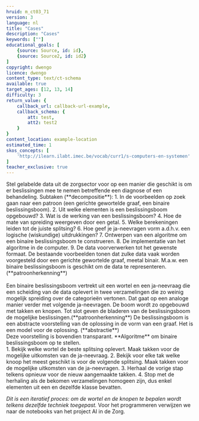 ```yaml
---
hruid: m_ct03_71
version: 3
language: nl
title: "Cases"
description: "Cases"
keywords: [""]
educational_goals: [
    {source: Source, id: id}, 
    {source: Source2, id: id2}
]
copyright: dwengo
licence: dwengo
content_type: text/ct-schema
available: true
target_ages: [12, 13, 14]
difficulty: 3
return_value: {
    callback_url: callback-url-example,
    callback_schema: {
        att: test,
        att2: test2
    }
}
content_location: example-location
estimated_time: 1
skos_concepts: [
    'http://ilearn.ilabt.imec.be/vocab/curr1/s-computers-en-systemen'
]
teacher_exclusive: true
---
```


<context>
Stel gelabelde data uit de zorgsector voor op een manier die geschikt is om er beslissingen mee te nemen betreffende een diagnose of een behandeling.
</context>
<decomposition>
Subtaken (**decompositie**):
1. In de voorbeelden op zoek gaan naar een patroon (een gerichte gewortelde graaf, een binaire beslissingsboom).
2. Uit welke elementen is een beslissingsboom opgebouwd?
3. Wat is de werking van een beslissingsboom?
4. Hoe de mate van spreiding weergeven door een getal.
5. Welke berekeningen leiden tot de juiste splitsing?
6. Hoe geef je ja-neevragen vorm a.d.h.v. een logische (wiskundige) uitdrukkingen? 
7. Ontwerpen van een algoritme om een binaire beslissingsboom te construeren.
8. De implementatie van het algoritme in de computer.
9. De data voorverwerken tot het gewenste formaat.
</decomposition>
<patternRecognition>
De bestaande voorbeelden tonen dat zulke data vaak worden voorgesteld door een gerichte gewortelde graaf, meetal binair. M.a.w. een binaire beslissingsboom is geschikt om de data te representeren. (**patroonherkenning**)<br><br>
Een binaire beslissingsboom vertrekt uit een wortel en een ja-neevraag die een scheiding van de data oplevert in twee verzamelingen die zo weinig mogelijk spreiding over de categorieën vertonen. Dat gaat op een analoge manier verder met volgende ja-neevragen. De boom wordt zo opgebouwd met takken en knopen. Tot slot geven de bladeren van de beslissingsboom de mogelijke beslissingen.(**patroonherkenning**)
</patternRecognition>
<abstraction>
De beslissingsboom is een abstracte voorstelling van de oplossing in de vorm van een graaf. Het is een model voor de oplossing. (**abstractie**)<br>
Deze voorstelling is bovendien transparant.
</abstraction>
<algorithms>
**Algoritme** om binaire beslissingsboom op te stellen.<br>
1. Bekijk welke wortel de beste splitsing oplevert. Maak takken voor de mogelijke uitkomsten van de ja-neevraag.
2. Bekijk voor elke tak welke knoop het meest geschikt is voor de volgende splitsing. Maak takken voor de mogelijke uitkomsten van de ja-neevragen.  
3. Herhaal de vorige stap telkens opnieuw voor de nieuw aangemaakte takken.
4. Stop met de herhaling als de bekomen verzamelingen homogeen zijn, dus enkel elementen uit een en dezelfde klasse bevatten.
    
*Dit is een iteratief proces: om de wortel en de knopen te bepalen wordt telkens dezelfde techniek toegepast.*
</algorithms>
<implementation>
Voor het programmeren verwijzen we naar de notebooks van het project AI in de Zorg.
</implementation>

